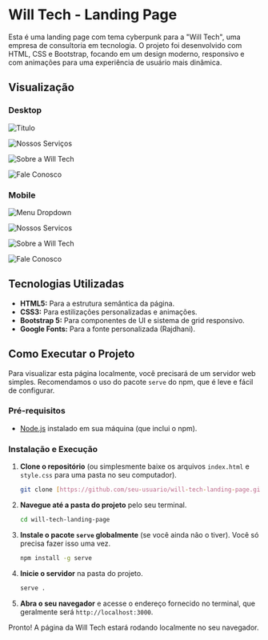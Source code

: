 # Will Tech - Landing Page

Esta é uma landing page com tema cyberpunk para a "Will Tech", uma empresa de consultoria em tecnologia. O projeto foi desenvolvido com HTML, CSS e Bootstrap, focando em um design moderno, responsivo e com animações para uma experiência de usuário mais dinâmica.

## Visualização

### Desktop
![Titulo](https://1drv.ms/i/c/59ad2dbab6aef847/IQT-btegJAF1SYk0L5Hge9UlAaF0hvUxNZTeteON6vlfwYg?width=1024)

![Nossos Serviços](https://1drv.ms/i/c/59ad2dbab6aef847/IQS4HGzTRm2EQLc4hdZhOnboAYQQRPkXxkxvhhVYIoyhzFk?width=1024)


![Sobre a Will Tech](https://1drv.ms/i/c/59ad2dbab6aef847/IQT3A8WGhEBzRLb15WMf_MYFAUkEmQGP3EXYm3EnUjP9A_8?width=1024)

![Fale Conosco](https://1drv.ms/i/c/59ad2dbab6aef847/IQT77nd6GKB2QIJER6XlHsduAeYwQFUt4bdKJ7_01UjnTws?width=1024)

### Mobile
![Menu Dropdown](https://1drv.ms/i/c/59ad2dbab6aef847/IQRrEAKUfvw1Ro36Y5AIxfC-AeVHtOLQsEgdOk0roWCH4_I?width=1024)

![Nossos Servicos](https://1drv.ms/i/c/59ad2dbab6aef847/IQRK0Sn0fcozRa63Tx0YpTnVAcUcPvOM8objKyOLgKg6LpQ?width=1024)

![Sobre a Will Tech](https://1drv.ms/i/c/59ad2dbab6aef847/IQRPrI-drEVnRZv0bP9jvWouAYxAgjJqvnEnxLJgzoijoxc?width=1024)

![Fale Conosco](https://1drv.ms/i/c/59ad2dbab6aef847/IQSDHmDBsSgKQqXE6bVVOiDkAY-JbzNYqnQ50YV3ugaeM1Y?width=1024)


## Tecnologias Utilizadas

* **HTML5:** Para a estrutura semântica da página.
* **CSS3:** Para estilizações personalizadas e animações.
* **Bootstrap 5:** Para componentes de UI e sistema de grid responsivo.
* **Google Fonts:** Para a fonte personalizada (Rajdhani).

## Como Executar o Projeto

Para visualizar esta página localmente, você precisará de um servidor web simples. Recomendamos o uso do pacote `serve` do npm, que é leve e fácil de configurar.

### Pré-requisitos

* [Node.js](https://nodejs.org/) instalado em sua máquina (que inclui o npm).

### Instalação e Execução

1.  **Clone o repositório** (ou simplesmente baixe os arquivos `index.html` e `style.css` para uma pasta no seu computador).
    ```bash
    git clone [https://github.com/seu-usuario/will-tech-landing-page.git](https://github.com/seu-usuario/will-tech-landing-page.git)
    ```

2.  **Navegue até a pasta do projeto** pelo seu terminal.
    ```bash
    cd will-tech-landing-page
    ```

3.  **Instale o pacote `serve` globalmente** (se você ainda não o tiver). Você só precisa fazer isso uma vez.
    ```bash
    npm install -g serve
    ```

4.  **Inicie o servidor** na pasta do projeto.
    ```bash
    serve .
    ```

5.  **Abra o seu navegador** e acesse o endereço fornecido no terminal, que geralmente será `http://localhost:3000`.

Pronto! A página da Will Tech estará rodando localmente no seu navegador.
